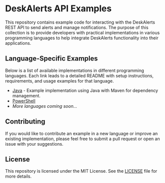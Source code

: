 # DeskAlerts API Examples

This repository contains example code for interacting with the DeskAlerts REST API to send alerts and manage notifications. The purpose of this collection is to provide developers with practical implementations in various programming languages to help integrate DeskAlerts functionality into their applications.

## Language-Specific Examples

Below is a list of available implementations in different programming languages. Each link leads to a detailed README with setup instructions, requirements, and usage examples for that language.

- [Java](./Java/README.md) - Example implementation using Java with Maven for dependency management.
- [PowerShell](./PowerShell/README.md)
- *More languages coming soon...*

## Contributing

If you would like to contribute an example in a new language or improve an existing implementation, please feel free to submit a pull request or open an issue with your suggestions.

## License

This repository is licensed under the MIT License. See the [LICENSE](./LICENSE) file for more details.
